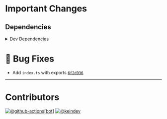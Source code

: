 # Important Changes

## Dependencies

<details>
<summary>Dev Dependencies</summary>

- Changed **[@sophty-ui/icons-shared-config](https://www.npmjs.com/package/@sophty-ui/icons-shared-config)** from `^1.1.2` to `^1.1.4`
- Changed **[@typescript-eslint/eslint-plugin](https://www.npmjs.com/package/@typescript-eslint/eslint-plugin)** from `^5.45.1` to `^5.47.0`
- Changed **[@typescript-eslint/parser](https://www.npmjs.com/package/@typescript-eslint/parser)** from `^5.45.1` to `^5.47.0`
- Changed **[camelcase](https://www.npmjs.com/package/camelcase)** from `^7.0.0` to `^7.0.1`
- Changed **[cspell](https://www.npmjs.com/package/cspell)** from `^6.17.0` to `^6.18.0`
- Changed **[eslint](https://www.npmjs.com/package/eslint)** from `^8.29.0` to `^8.30.0`
- Changed **[eslint-plugin-jest](https://www.npmjs.com/package/eslint-plugin-jest)** from `^27.1.6` to `^27.1.7`
- Changed **[typescript](https://www.npmjs.com/package/typescript)** from `^4.9.3` to `^4.9.4`

</details>

# :bug: Bug Fixes

- Add `index.ts` with exports [`6f2d936`](https://github.com/sophty-ui/icons/commit/6f2d936e666d2704608517c6ae799e316790a748)

---

# Contributors

[![@github-actions[bot]](https://avatars.githubusercontent.com/in/15368?v=4&s=40)](https://github.com/github-actions%5Bbot%5D) [![@keindev](https://avatars.githubusercontent.com/u/4527292?v=4&s=40)](https://github.com/keindev)
